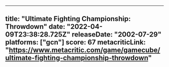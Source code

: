 
---
title: "Ultimate Fighting Championship: Throwdown"
date: "2022-04-09T23:38:28.725Z"
releaseDate: "2002-07-29"
platforms: ["gcn"]
score: 67
metacriticLink: "https://www.metacritic.com/game/gamecube/ultimate-fighting-championship-throwdown"
---
